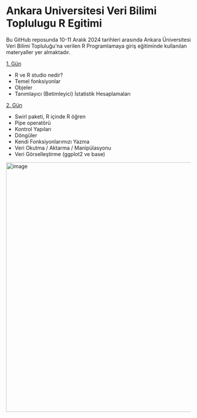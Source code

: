 # Ankara Universitesi Veri Bilimi Toplulugu R Egitimi

Bu GitHub reposunda 10-11 Aralık 2024 tarihleri arasında Ankara Üniversitesi Veri Bilimi Topluluğu'na verilen R Programlamaya giriş eğitiminde kullanılan materyaller yer almaktadır. 


[1. Gün](https://github.com/ozancanozdemir/Ankara-Universitesi-Veri-Bilimi-Toplulugu-R-Egitimi/tree/main/Gu%CC%88n1)

- R ve R studio nedir?
- Temel fonksiyonlar
- Objeler
- Tanımlayıcı (Betimleyici) İstatistik Hesaplamaları

[2. Gün](https://github.com/ozancanozdemir/Ankara-Universitesi-Veri-Bilimi-Toplulugu-R-Egitimi/tree/main/Gu%CC%88n2)

- Swirl paketi, R içinde R öğren
- Pipe operatörü
- Kontrol Yapıları
- Döngüler
- Kendi Fonksiyonlarımızı Yazma
- Veri Okutma / Aktarma / Manipülasyonu
- Veri Görselleştirme (ggplot2 ve base)

<img width="678" alt="image" src="https://github.com/user-attachments/assets/85ff1581-6db5-4bda-b9a1-e135903012f9" />


